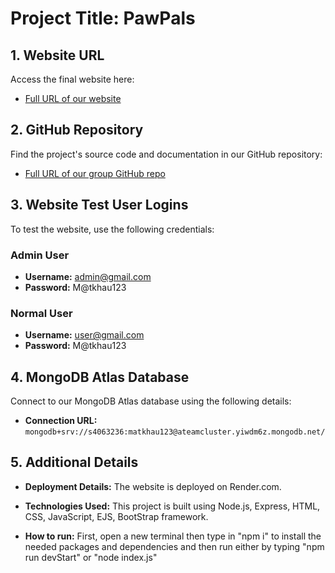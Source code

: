 # Project Title: PawPals

## 1. Website URL
Access the final website here:
- [Full URL of our website](https://group-project-cosc3060-2024a-a-team.onrender.com/)

## 2. GitHub Repository
Find the project's source code and documentation in our GitHub repository:
- [Full URL of our group GitHub repo](https://github.com/RMIT-Vietnam-Teaching/group-project-cosc3060-2024a-a-team.git)

## 3. Website Test User Logins
To test the website, use the following credentials:

### Admin User
- **Username:** admin@gmail.com
- **Password:** M@tkhau123

### Normal User
- **Username:** user@gmail.com
- **Password:** M@tkhau123

## 4. MongoDB Atlas Database
Connect to our MongoDB Atlas database using the following details:

- **Connection URL:** `mongodb+srv://s4063236:matkhau123@ateamcluster.yiwdm6z.mongodb.net/`

## 5. Additional Details
- **Deployment Details:** The website is deployed on Render.com. 

- **Technologies Used:** This project is built using Node.js, Express, HTML, CSS, JavaScript, EJS, BootStrap framework.

- **How to run:** First, open a new terminal then type in "npm i" to install the needed packages and dependencies and then run either by typing "npm run devStart" or "node index.js"
